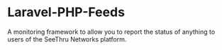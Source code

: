 # Laravel-PHP-Feeds
A monitoring framework to allow you to report the status of anything to users of the SeeThru Networks platform.
